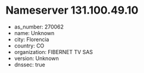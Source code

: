 # Nameserver 131.100.49.10

* as_number: 270062
* name: Unknown
* city: Florencia
* country: CO
* organization: FIBERNET TV SAS
* version: Unknown
* dnssec: true
